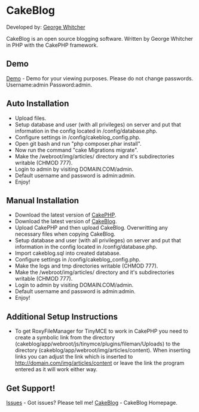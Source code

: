 # CakeBlog

Developed by: [George Whitcher](http://georgewhitcher.com)

CakeBlog is an open source blogging software. Written by George Whitcher in PHP with the CakePHP framework. 

## Demo

[Demo](http://cakeblog.georgewhitcher.com/demo) - Demo for your viewing purposes. Please do not change passwords. Username:admin Password:admin.


## Auto Installation

* Upload files.
* Setup database and user (with all privileges) on server and put that information in the config located in /config/database.php.
* Configure settings in /config/cakeblog_config.php.
* Open git bash and run "php composer.phar install".
* Now run the command "cake Migrations migrate".
* Make the /webroot/img/articles/ directory and it's subdirectories writable (CHMOD 777).
* Login to admin by visiting DOMAIN.COM/admin.
* Default username and password is admin:admin.
* Enjoy!

## Manual Installation

* Download the latest version of [CakePHP](https://github.com/cakephp/cakephp).
* Download the latest version of [CakeBlog](https://github.com/gwhitcher/CakeBlog).
* Upload CakePHP and then upload CakeBlog.  Overwritting any necessary files when copying CakeBlog.
* Setup database and user (with all privileges) on server and put that information in the config located in /config/database.php.
* Import cakeblog.sql into created database.
* Configure settings in /config/cakeblog_config.php.
* Make the logs and tmp directories writable (CHMOD 777).
* Make the /webroot/img/articles/ directory and it's subdirectories writable (CHMOD 777).
* Login to admin by visiting DOMAIN.COM/admin.
* Default username and password is admin:admin.
* Enjoy!

## Additional Setup Instructions

* To get RoxyFileManager for TinyMCE to work in CakePHP you need to create a symbolic link from the directory (cakeblog/app/webroot/js/tinymce/plugins/fileman/Uploads) to the directory (cakeblog/app/webroot/img/articles/content).  When inserting links you can adjust the link which is inserted to http://domain.com/img/articles/content or leave the link the program entered as it will work either way.

## Get Support!

[Issues](https://bitbucket.org/gwhitcher/cakeblog/issues) - Got issues? Please tell me!
[CakeBlog](http://cakeblog.georgewhitcher.com) - CakeBlog Homepage.